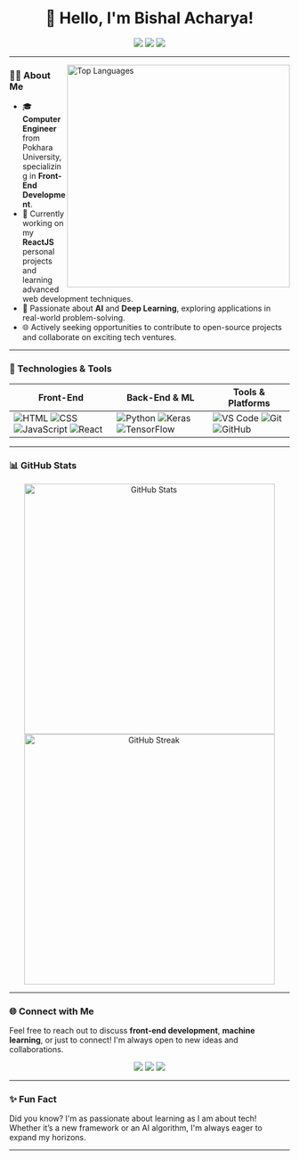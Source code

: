<h1 align="center">👋 Hello, I'm Bishal Acharya!</h1>
<p align="center">
  <a href="https://www.linkedin.com/in/bishal-acharya-0934b2306/"><img src="https://img.shields.io/badge/LinkedIn-%230077B5.svg?&style=for-the-badge&logo=linkedin&logoColor=white" /></a>
  <a href="mailto:bishal.acharya0422@gmail.com"><img src="https://img.shields.io/badge/Email-D14836?style=for-the-badge&logo=gmail&logoColor=white" /></a>
  <a href="https://github.com/bishalx22"><img src="https://img.shields.io/badge/GitHub-181717?style=for-the-badge&logo=github&logoColor=white" /></a>
</p>

---

<img align="right" src="https://github-readme-stats.vercel.app/api/top-langs/?username=yourusername&layout=compact&theme=radical" alt="Top Languages" width="400">

### 👨‍💻 About Me
- 🎓 **Computer Engineer** from Pokhara University, specializing in **Front-End Development**.
- 🌱 Currently working on my **ReactJS** personal projects and learning advanced web development techniques.
- 🤖 Passionate about **AI** and **Deep Learning**, exploring applications in real-world problem-solving.
- 🌐 Actively seeking opportunities to contribute to open-source projects and collaborate on exciting tech ventures.

---

### 🔧 Technologies & Tools

| Front-End | Back-End & ML | Tools & Platforms |
| --------- | ------------- | ----------------- |
| ![HTML](https://img.shields.io/badge/-HTML5-E34F26?style=for-the-badge&logo=html5&logoColor=white) ![CSS](https://img.shields.io/badge/-CSS3-1572B6?style=for-the-badge&logo=css3) ![JavaScript](https://img.shields.io/badge/-JavaScript-F7DF1E?style=for-the-badge&logo=javascript&logoColor=333) ![React](https://img.shields.io/badge/-ReactJS-61DAFB?style=for-the-badge&logo=react&logoColor=333) | ![Python](https://img.shields.io/badge/-Python-3776AB?style=for-the-badge&logo=python&logoColor=white) ![Keras](https://img.shields.io/badge/-Keras-D00000?style=for-the-badge&logo=keras&logoColor=white) ![TensorFlow](https://img.shields.io/badge/-TensorFlow-FF6F00?style=for-the-badge&logo=tensorflow&logoColor=white) | ![VS Code](https://img.shields.io/badge/-VS%20Code-007ACC?style=for-the-badge&logo=visual-studio-code&logoColor=white) ![Git](https://img.shields.io/badge/-Git-F05032?style=for-the-badge&logo=git&logoColor=white) ![GitHub](https://img.shields.io/badge/-GitHub-181717?style=for-the-badge&logo=github&logoColor=white) |

---


### 📊 GitHub Stats

<p align="center">
  <img src="https://github-readme-stats.vercel.app/api?username=yourusername&show_icons=true&theme=radical" alt="GitHub Stats" width="450" />
  <img src="https://github-readme-streak-stats.herokuapp.com/?user=yourusername&theme=radical" alt="GitHub Streak" width="450" />
</p>

---

### 🌐 Connect with Me
Feel free to reach out to discuss **front-end development**, **machine learning**, or just to connect! I'm always open to new ideas and collaborations.

<p align="center">
  <a href="https://www.linkedin.com/in/bishal-acharya-0934b2306/"><img src="https://img.shields.io/badge/LinkedIn-%230077B5.svg?&style=for-the-badge&logo=linkedin&logoColor=white" /></a>
  <a href="mailto:bishal.acharya0422@gmail.com"><img src="https://img.shields.io/badge/Email-D14836?style=for-the-badge&logo=gmail&logoColor=white" /></a>
  <a href="https://github.com/bishalx22"><img src="https://img.shields.io/badge/GitHub-181717?style=for-the-badge&logo=github&logoColor=white" /></a>
</p>

---

### ✨ Fun Fact
Did you know? I'm as passionate about learning as I am about tech! Whether it’s a new framework or an AI algorithm, I'm always eager to expand my horizons.

---

